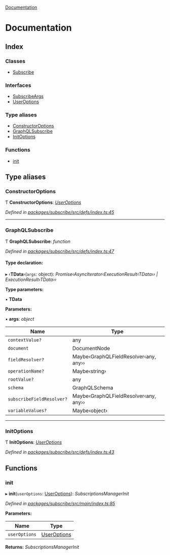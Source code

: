[Documentation](README.md)

# Documentation

## Index

### Classes

* [Subscribe](classes/subscribe.md)

### Interfaces

* [SubscribeArgs](interfaces/subscribeargs.md)
* [UserOptions](interfaces/useroptions.md)

### Type aliases

* [ConstructorOptions](README.md#constructoroptions)
* [GraphQLSubscribe](README.md#graphqlsubscribe)
* [InitOptions](README.md#initoptions)

### Functions

* [init](README.md#init)

## Type aliases

###  ConstructorOptions

Ƭ **ConstructorOptions**: *[UserOptions](interfaces/useroptions.md)*

*Defined in [packages/subscribe/src/defs/index.ts:45](https://github.com/badbatch/graphql-box/blob/8635e1c/packages/subscribe/src/defs/index.ts#L45)*

___

###  GraphQLSubscribe

Ƭ **GraphQLSubscribe**: *function*

*Defined in [packages/subscribe/src/defs/index.ts:47](https://github.com/badbatch/graphql-box/blob/8635e1c/packages/subscribe/src/defs/index.ts#L47)*

#### Type declaration:

▸ ‹**TData**›(`args`: object): *Promise‹AsyncIterator‹ExecutionResult‹TData›› | ExecutionResult‹TData››*

**Type parameters:**

▪ **TData**

**Parameters:**

▪ **args**: *object*

Name | Type |
------ | ------ |
`contextValue?` | any |
`document` | DocumentNode |
`fieldResolver?` | Maybe‹GraphQLFieldResolver‹any, any›› |
`operationName?` | Maybe‹string› |
`rootValue?` | any |
`schema` | GraphQLSchema |
`subscribeFieldResolver?` | Maybe‹GraphQLFieldResolver‹any, any›› |
`variableValues?` | Maybe‹object› |

___

###  InitOptions

Ƭ **InitOptions**: *[UserOptions](interfaces/useroptions.md)*

*Defined in [packages/subscribe/src/defs/index.ts:43](https://github.com/badbatch/graphql-box/blob/8635e1c/packages/subscribe/src/defs/index.ts#L43)*

## Functions

###  init

▸ **init**(`userOptions`: [UserOptions](interfaces/useroptions.md)): *SubscriptionsManagerInit*

*Defined in [packages/subscribe/src/main/index.ts:85](https://github.com/badbatch/graphql-box/blob/8635e1c/packages/subscribe/src/main/index.ts#L85)*

**Parameters:**

Name | Type |
------ | ------ |
`userOptions` | [UserOptions](interfaces/useroptions.md) |

**Returns:** *SubscriptionsManagerInit*
